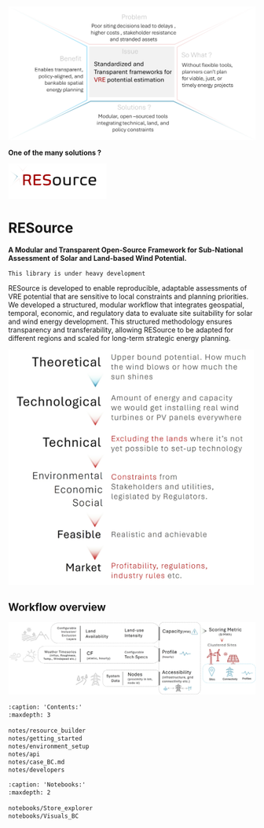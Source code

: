 <img src="_static/Issue_msg_box.png" alt="Issue" width="600"/>


__One of the many solutions ?__

<img src="_static/RESource_logo_2025.07.jpg" alt="RESource logo" width="200"/>

# RESource 

__A Modular and Transparent Open-Source Framework for Sub-National Assessment of Solar and Land-based Wind Potential.__

```{warning}
This library is under heavy development
```

RESource is developed to enable reproducible, adaptable assessments of VRE potential that are sensitive to local constraints and planning priorities. We developed a structured, modular workflow that integrates geospatial, temporal, economic, and regulatory data to evaluate site suitability for solar and wind energy development. This structured methodology ensures transparency and transferability, allowing RESource to be adapted for different regions and scaled for long-term strategic energy planning.

<img src="_static/assessment_steps.jpg" alt="assessment_steps" width="500"/>

## Workflow overview
<img src="_static/high_level_workflow.jpg" alt="high_level_workflow" width="900"/>


```{toctree}
:caption: 'Contents:'
:maxdepth: 3

notes/resource_builder
notes/getting_started
notes/environment_setup
notes/api
notes/case_BC.md
notes/developers
```

```{toctree}
:caption: 'Notebooks:'
:maxdepth: 2

notebooks/Store_explorer
notebooks/Visuals_BC
```
